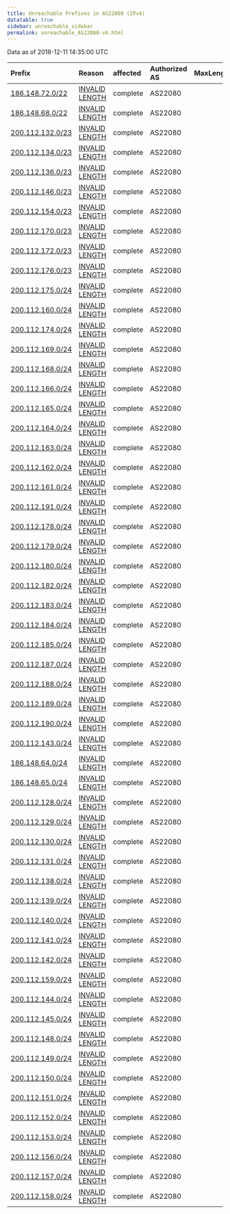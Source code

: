 ```yaml
---
title: Unreachable Prefixes in AS22080 (IPv4)
datatable: true
sidebar: unreachable_sidebar
permalink: unreachable_AS22080-v4.html
---
```


Data as of 2018-12-11 14:35:00 UTC


<div class="datatable-begin"></div>

| Prefix                                                     | Reason                                                                                                     | affected   | Authorized AS   |   MaxLength | Anchor                                         |   unreachable /24s |
|:-----------------------------------------------------------|:-----------------------------------------------------------------------------------------------------------|:-----------|:----------------|------------:|:-----------------------------------------------|-------------------:|
| [186.148.72.0/22](https://stat.ripe.net/186.148.72.0/22)   | [INVALID LENGTH](https://rpki-validator.ripe.net/announcement-preview?asn=AS22080&prefix=186.148.72.0/22)  | complete   | AS22080         |          20 | [LACNIC](unreachable_LACNIC_RPKI_Root-v4.html) |                  4 |
| [186.148.68.0/22](https://stat.ripe.net/186.148.68.0/22)   | [INVALID LENGTH](https://rpki-validator.ripe.net/announcement-preview?asn=AS22080&prefix=186.148.68.0/22)  | complete   | AS22080         |          20 | [LACNIC](unreachable_LACNIC_RPKI_Root-v4.html) |                  4 |
| [200.112.132.0/23](https://stat.ripe.net/200.112.132.0/23) | [INVALID LENGTH](https://rpki-validator.ripe.net/announcement-preview?asn=AS22080&prefix=200.112.132.0/23) | complete   | AS22080         |          19 | [LACNIC](unreachable_LACNIC_RPKI_Root-v4.html) |                  2 |
| [200.112.134.0/23](https://stat.ripe.net/200.112.134.0/23) | [INVALID LENGTH](https://rpki-validator.ripe.net/announcement-preview?asn=AS22080&prefix=200.112.134.0/23) | complete   | AS22080         |          19 | [LACNIC](unreachable_LACNIC_RPKI_Root-v4.html) |                  2 |
| [200.112.136.0/23](https://stat.ripe.net/200.112.136.0/23) | [INVALID LENGTH](https://rpki-validator.ripe.net/announcement-preview?asn=AS22080&prefix=200.112.136.0/23) | complete   | AS22080         |          19 | [LACNIC](unreachable_LACNIC_RPKI_Root-v4.html) |                  2 |
| [200.112.146.0/23](https://stat.ripe.net/200.112.146.0/23) | [INVALID LENGTH](https://rpki-validator.ripe.net/announcement-preview?asn=AS22080&prefix=200.112.146.0/23) | complete   | AS22080         |          19 | [LACNIC](unreachable_LACNIC_RPKI_Root-v4.html) |                  2 |
| [200.112.154.0/23](https://stat.ripe.net/200.112.154.0/23) | [INVALID LENGTH](https://rpki-validator.ripe.net/announcement-preview?asn=AS22080&prefix=200.112.154.0/23) | complete   | AS22080         |          19 | [LACNIC](unreachable_LACNIC_RPKI_Root-v4.html) |                  2 |
| [200.112.170.0/23](https://stat.ripe.net/200.112.170.0/23) | [INVALID LENGTH](https://rpki-validator.ripe.net/announcement-preview?asn=AS22080&prefix=200.112.170.0/23) | complete   | AS22080         |          19 | [LACNIC](unreachable_LACNIC_RPKI_Root-v4.html) |                  2 |
| [200.112.172.0/23](https://stat.ripe.net/200.112.172.0/23) | [INVALID LENGTH](https://rpki-validator.ripe.net/announcement-preview?asn=AS22080&prefix=200.112.172.0/23) | complete   | AS22080         |          19 | [LACNIC](unreachable_LACNIC_RPKI_Root-v4.html) |                  2 |
| [200.112.176.0/23](https://stat.ripe.net/200.112.176.0/23) | [INVALID LENGTH](https://rpki-validator.ripe.net/announcement-preview?asn=AS22080&prefix=200.112.176.0/23) | complete   | AS22080         |          19 | [LACNIC](unreachable_LACNIC_RPKI_Root-v4.html) |                  2 |
| [200.112.175.0/24](https://stat.ripe.net/200.112.175.0/24) | [INVALID LENGTH](https://rpki-validator.ripe.net/announcement-preview?asn=AS22080&prefix=200.112.175.0/24) | complete   | AS22080         |          19 | [LACNIC](unreachable_LACNIC_RPKI_Root-v4.html) |                  1 |
| [200.112.160.0/24](https://stat.ripe.net/200.112.160.0/24) | [INVALID LENGTH](https://rpki-validator.ripe.net/announcement-preview?asn=AS22080&prefix=200.112.160.0/24) | complete   | AS22080         |          19 | [LACNIC](unreachable_LACNIC_RPKI_Root-v4.html) |                  1 |
| [200.112.174.0/24](https://stat.ripe.net/200.112.174.0/24) | [INVALID LENGTH](https://rpki-validator.ripe.net/announcement-preview?asn=AS22080&prefix=200.112.174.0/24) | complete   | AS22080         |          19 | [LACNIC](unreachable_LACNIC_RPKI_Root-v4.html) |                  1 |
| [200.112.169.0/24](https://stat.ripe.net/200.112.169.0/24) | [INVALID LENGTH](https://rpki-validator.ripe.net/announcement-preview?asn=AS22080&prefix=200.112.169.0/24) | complete   | AS22080         |          19 | [LACNIC](unreachable_LACNIC_RPKI_Root-v4.html) |                  1 |
| [200.112.168.0/24](https://stat.ripe.net/200.112.168.0/24) | [INVALID LENGTH](https://rpki-validator.ripe.net/announcement-preview?asn=AS22080&prefix=200.112.168.0/24) | complete   | AS22080         |          19 | [LACNIC](unreachable_LACNIC_RPKI_Root-v4.html) |                  1 |
| [200.112.166.0/24](https://stat.ripe.net/200.112.166.0/24) | [INVALID LENGTH](https://rpki-validator.ripe.net/announcement-preview?asn=AS22080&prefix=200.112.166.0/24) | complete   | AS22080         |          19 | [LACNIC](unreachable_LACNIC_RPKI_Root-v4.html) |                  1 |
| [200.112.165.0/24](https://stat.ripe.net/200.112.165.0/24) | [INVALID LENGTH](https://rpki-validator.ripe.net/announcement-preview?asn=AS22080&prefix=200.112.165.0/24) | complete   | AS22080         |          19 | [LACNIC](unreachable_LACNIC_RPKI_Root-v4.html) |                  1 |
| [200.112.164.0/24](https://stat.ripe.net/200.112.164.0/24) | [INVALID LENGTH](https://rpki-validator.ripe.net/announcement-preview?asn=AS22080&prefix=200.112.164.0/24) | complete   | AS22080         |          19 | [LACNIC](unreachable_LACNIC_RPKI_Root-v4.html) |                  1 |
| [200.112.163.0/24](https://stat.ripe.net/200.112.163.0/24) | [INVALID LENGTH](https://rpki-validator.ripe.net/announcement-preview?asn=AS22080&prefix=200.112.163.0/24) | complete   | AS22080         |          19 | [LACNIC](unreachable_LACNIC_RPKI_Root-v4.html) |                  1 |
| [200.112.162.0/24](https://stat.ripe.net/200.112.162.0/24) | [INVALID LENGTH](https://rpki-validator.ripe.net/announcement-preview?asn=AS22080&prefix=200.112.162.0/24) | complete   | AS22080         |          19 | [LACNIC](unreachable_LACNIC_RPKI_Root-v4.html) |                  1 |
| [200.112.161.0/24](https://stat.ripe.net/200.112.161.0/24) | [INVALID LENGTH](https://rpki-validator.ripe.net/announcement-preview?asn=AS22080&prefix=200.112.161.0/24) | complete   | AS22080         |          19 | [LACNIC](unreachable_LACNIC_RPKI_Root-v4.html) |                  1 |
| [200.112.191.0/24](https://stat.ripe.net/200.112.191.0/24) | [INVALID LENGTH](https://rpki-validator.ripe.net/announcement-preview?asn=AS22080&prefix=200.112.191.0/24) | complete   | AS22080         |          19 | [LACNIC](unreachable_LACNIC_RPKI_Root-v4.html) |                  1 |
| [200.112.178.0/24](https://stat.ripe.net/200.112.178.0/24) | [INVALID LENGTH](https://rpki-validator.ripe.net/announcement-preview?asn=AS22080&prefix=200.112.178.0/24) | complete   | AS22080         |          19 | [LACNIC](unreachable_LACNIC_RPKI_Root-v4.html) |                  1 |
| [200.112.179.0/24](https://stat.ripe.net/200.112.179.0/24) | [INVALID LENGTH](https://rpki-validator.ripe.net/announcement-preview?asn=AS22080&prefix=200.112.179.0/24) | complete   | AS22080         |          19 | [LACNIC](unreachable_LACNIC_RPKI_Root-v4.html) |                  1 |
| [200.112.180.0/24](https://stat.ripe.net/200.112.180.0/24) | [INVALID LENGTH](https://rpki-validator.ripe.net/announcement-preview?asn=AS22080&prefix=200.112.180.0/24) | complete   | AS22080         |          19 | [LACNIC](unreachable_LACNIC_RPKI_Root-v4.html) |                  1 |
| [200.112.182.0/24](https://stat.ripe.net/200.112.182.0/24) | [INVALID LENGTH](https://rpki-validator.ripe.net/announcement-preview?asn=AS22080&prefix=200.112.182.0/24) | complete   | AS22080         |          19 | [LACNIC](unreachable_LACNIC_RPKI_Root-v4.html) |                  1 |
| [200.112.183.0/24](https://stat.ripe.net/200.112.183.0/24) | [INVALID LENGTH](https://rpki-validator.ripe.net/announcement-preview?asn=AS22080&prefix=200.112.183.0/24) | complete   | AS22080         |          19 | [LACNIC](unreachable_LACNIC_RPKI_Root-v4.html) |                  1 |
| [200.112.184.0/24](https://stat.ripe.net/200.112.184.0/24) | [INVALID LENGTH](https://rpki-validator.ripe.net/announcement-preview?asn=AS22080&prefix=200.112.184.0/24) | complete   | AS22080         |          19 | [LACNIC](unreachable_LACNIC_RPKI_Root-v4.html) |                  1 |
| [200.112.185.0/24](https://stat.ripe.net/200.112.185.0/24) | [INVALID LENGTH](https://rpki-validator.ripe.net/announcement-preview?asn=AS22080&prefix=200.112.185.0/24) | complete   | AS22080         |          19 | [LACNIC](unreachable_LACNIC_RPKI_Root-v4.html) |                  1 |
| [200.112.187.0/24](https://stat.ripe.net/200.112.187.0/24) | [INVALID LENGTH](https://rpki-validator.ripe.net/announcement-preview?asn=AS22080&prefix=200.112.187.0/24) | complete   | AS22080         |          19 | [LACNIC](unreachable_LACNIC_RPKI_Root-v4.html) |                  1 |
| [200.112.188.0/24](https://stat.ripe.net/200.112.188.0/24) | [INVALID LENGTH](https://rpki-validator.ripe.net/announcement-preview?asn=AS22080&prefix=200.112.188.0/24) | complete   | AS22080         |          19 | [LACNIC](unreachable_LACNIC_RPKI_Root-v4.html) |                  1 |
| [200.112.189.0/24](https://stat.ripe.net/200.112.189.0/24) | [INVALID LENGTH](https://rpki-validator.ripe.net/announcement-preview?asn=AS22080&prefix=200.112.189.0/24) | complete   | AS22080         |          19 | [LACNIC](unreachable_LACNIC_RPKI_Root-v4.html) |                  1 |
| [200.112.190.0/24](https://stat.ripe.net/200.112.190.0/24) | [INVALID LENGTH](https://rpki-validator.ripe.net/announcement-preview?asn=AS22080&prefix=200.112.190.0/24) | complete   | AS22080         |          19 | [LACNIC](unreachable_LACNIC_RPKI_Root-v4.html) |                  1 |
| [200.112.143.0/24](https://stat.ripe.net/200.112.143.0/24) | [INVALID LENGTH](https://rpki-validator.ripe.net/announcement-preview?asn=AS22080&prefix=200.112.143.0/24) | complete   | AS22080         |          19 | [LACNIC](unreachable_LACNIC_RPKI_Root-v4.html) |                  1 |
| [186.148.64.0/24](https://stat.ripe.net/186.148.64.0/24)   | [INVALID LENGTH](https://rpki-validator.ripe.net/announcement-preview?asn=AS22080&prefix=186.148.64.0/24)  | complete   | AS22080         |          20 | [LACNIC](unreachable_LACNIC_RPKI_Root-v4.html) |                  1 |
| [186.148.65.0/24](https://stat.ripe.net/186.148.65.0/24)   | [INVALID LENGTH](https://rpki-validator.ripe.net/announcement-preview?asn=AS22080&prefix=186.148.65.0/24)  | complete   | AS22080         |          20 | [LACNIC](unreachable_LACNIC_RPKI_Root-v4.html) |                  1 |
| [200.112.128.0/24](https://stat.ripe.net/200.112.128.0/24) | [INVALID LENGTH](https://rpki-validator.ripe.net/announcement-preview?asn=AS22080&prefix=200.112.128.0/24) | complete   | AS22080         |          19 | [LACNIC](unreachable_LACNIC_RPKI_Root-v4.html) |                  1 |
| [200.112.129.0/24](https://stat.ripe.net/200.112.129.0/24) | [INVALID LENGTH](https://rpki-validator.ripe.net/announcement-preview?asn=AS22080&prefix=200.112.129.0/24) | complete   | AS22080         |          19 | [LACNIC](unreachable_LACNIC_RPKI_Root-v4.html) |                  1 |
| [200.112.130.0/24](https://stat.ripe.net/200.112.130.0/24) | [INVALID LENGTH](https://rpki-validator.ripe.net/announcement-preview?asn=AS22080&prefix=200.112.130.0/24) | complete   | AS22080         |          19 | [LACNIC](unreachable_LACNIC_RPKI_Root-v4.html) |                  1 |
| [200.112.131.0/24](https://stat.ripe.net/200.112.131.0/24) | [INVALID LENGTH](https://rpki-validator.ripe.net/announcement-preview?asn=AS22080&prefix=200.112.131.0/24) | complete   | AS22080         |          19 | [LACNIC](unreachable_LACNIC_RPKI_Root-v4.html) |                  1 |
| [200.112.138.0/24](https://stat.ripe.net/200.112.138.0/24) | [INVALID LENGTH](https://rpki-validator.ripe.net/announcement-preview?asn=AS22080&prefix=200.112.138.0/24) | complete   | AS22080         |          19 | [LACNIC](unreachable_LACNIC_RPKI_Root-v4.html) |                  1 |
| [200.112.139.0/24](https://stat.ripe.net/200.112.139.0/24) | [INVALID LENGTH](https://rpki-validator.ripe.net/announcement-preview?asn=AS22080&prefix=200.112.139.0/24) | complete   | AS22080         |          19 | [LACNIC](unreachable_LACNIC_RPKI_Root-v4.html) |                  1 |
| [200.112.140.0/24](https://stat.ripe.net/200.112.140.0/24) | [INVALID LENGTH](https://rpki-validator.ripe.net/announcement-preview?asn=AS22080&prefix=200.112.140.0/24) | complete   | AS22080         |          19 | [LACNIC](unreachable_LACNIC_RPKI_Root-v4.html) |                  1 |
| [200.112.141.0/24](https://stat.ripe.net/200.112.141.0/24) | [INVALID LENGTH](https://rpki-validator.ripe.net/announcement-preview?asn=AS22080&prefix=200.112.141.0/24) | complete   | AS22080         |          19 | [LACNIC](unreachable_LACNIC_RPKI_Root-v4.html) |                  1 |
| [200.112.142.0/24](https://stat.ripe.net/200.112.142.0/24) | [INVALID LENGTH](https://rpki-validator.ripe.net/announcement-preview?asn=AS22080&prefix=200.112.142.0/24) | complete   | AS22080         |          19 | [LACNIC](unreachable_LACNIC_RPKI_Root-v4.html) |                  1 |
| [200.112.159.0/24](https://stat.ripe.net/200.112.159.0/24) | [INVALID LENGTH](https://rpki-validator.ripe.net/announcement-preview?asn=AS22080&prefix=200.112.159.0/24) | complete   | AS22080         |          19 | [LACNIC](unreachable_LACNIC_RPKI_Root-v4.html) |                  1 |
| [200.112.144.0/24](https://stat.ripe.net/200.112.144.0/24) | [INVALID LENGTH](https://rpki-validator.ripe.net/announcement-preview?asn=AS22080&prefix=200.112.144.0/24) | complete   | AS22080         |          19 | [LACNIC](unreachable_LACNIC_RPKI_Root-v4.html) |                  1 |
| [200.112.145.0/24](https://stat.ripe.net/200.112.145.0/24) | [INVALID LENGTH](https://rpki-validator.ripe.net/announcement-preview?asn=AS22080&prefix=200.112.145.0/24) | complete   | AS22080         |          19 | [LACNIC](unreachable_LACNIC_RPKI_Root-v4.html) |                  1 |
| [200.112.148.0/24](https://stat.ripe.net/200.112.148.0/24) | [INVALID LENGTH](https://rpki-validator.ripe.net/announcement-preview?asn=AS22080&prefix=200.112.148.0/24) | complete   | AS22080         |          19 | [LACNIC](unreachable_LACNIC_RPKI_Root-v4.html) |                  1 |
| [200.112.149.0/24](https://stat.ripe.net/200.112.149.0/24) | [INVALID LENGTH](https://rpki-validator.ripe.net/announcement-preview?asn=AS22080&prefix=200.112.149.0/24) | complete   | AS22080         |          19 | [LACNIC](unreachable_LACNIC_RPKI_Root-v4.html) |                  1 |
| [200.112.150.0/24](https://stat.ripe.net/200.112.150.0/24) | [INVALID LENGTH](https://rpki-validator.ripe.net/announcement-preview?asn=AS22080&prefix=200.112.150.0/24) | complete   | AS22080         |          19 | [LACNIC](unreachable_LACNIC_RPKI_Root-v4.html) |                  1 |
| [200.112.151.0/24](https://stat.ripe.net/200.112.151.0/24) | [INVALID LENGTH](https://rpki-validator.ripe.net/announcement-preview?asn=AS22080&prefix=200.112.151.0/24) | complete   | AS22080         |          19 | [LACNIC](unreachable_LACNIC_RPKI_Root-v4.html) |                  1 |
| [200.112.152.0/24](https://stat.ripe.net/200.112.152.0/24) | [INVALID LENGTH](https://rpki-validator.ripe.net/announcement-preview?asn=AS22080&prefix=200.112.152.0/24) | complete   | AS22080         |          19 | [LACNIC](unreachable_LACNIC_RPKI_Root-v4.html) |                  1 |
| [200.112.153.0/24](https://stat.ripe.net/200.112.153.0/24) | [INVALID LENGTH](https://rpki-validator.ripe.net/announcement-preview?asn=AS22080&prefix=200.112.153.0/24) | complete   | AS22080         |          19 | [LACNIC](unreachable_LACNIC_RPKI_Root-v4.html) |                  1 |
| [200.112.156.0/24](https://stat.ripe.net/200.112.156.0/24) | [INVALID LENGTH](https://rpki-validator.ripe.net/announcement-preview?asn=AS22080&prefix=200.112.156.0/24) | complete   | AS22080         |          19 | [LACNIC](unreachable_LACNIC_RPKI_Root-v4.html) |                  1 |
| [200.112.157.0/24](https://stat.ripe.net/200.112.157.0/24) | [INVALID LENGTH](https://rpki-validator.ripe.net/announcement-preview?asn=AS22080&prefix=200.112.157.0/24) | complete   | AS22080         |          19 | [LACNIC](unreachable_LACNIC_RPKI_Root-v4.html) |                  1 |
| [200.112.158.0/24](https://stat.ripe.net/200.112.158.0/24) | [INVALID LENGTH](https://rpki-validator.ripe.net/announcement-preview?asn=AS22080&prefix=200.112.158.0/24) | complete   | AS22080         |          19 | [LACNIC](unreachable_LACNIC_RPKI_Root-v4.html) |                  1 |

<div class="datatable-end"></div>
